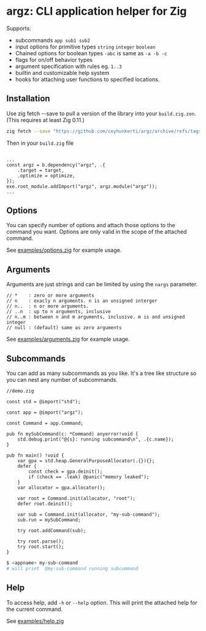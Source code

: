 # argz: CLI application helper for Zig

Supports:

- subcommands `app sub1 sub2`
- input options for primitive types `string` `integer` `boolean`
- Chained options for boolean types `-abc` is same as `-a -b -c`
- flags for on/off behavior types
- argument specification with rules eg. `1..3`
- builtin and customizable help system
- hooks for attaching user functions to specified locations.


## Installation

Use zig fetch --save to pull a version of the library into your `build.zig.zon`. (This requires at least Zig 0.11.)

```sh
zig fetch --save "https://github.com/ceyhunkerti/argz/archive/refs/tags/0.0.1.tar.gz"
```

Then in your `build.zig` file
```zig

...
const argz = b.dependency("argz", .{
    .target = target,
    .optimize = optimize,
});
exe.root_module.addImport("argz", argz.module("argz"));
...

```

## Options

You can specify number of options and attach those options to the command you want. Options are only valid
in the scope of the attached command.

See [examples/options.zig](./examples/options.zig) for example usage.

## Arguments

Arguments are just strings and can be limited by using the `nargs` parameter.
```zig
// *    : zero or more arguments
// n    : exacly n arguments. n is an unsigned interger
// n..  : n or more arguments.
// ..n  : up to n arguments, inclusive
// n..m : between n and m arguments, inclusive. m is and unsigned integer
// null : (default) same as zero arguments
```
See [examples/arguments.zig](./examples/options.zig) for example usage.


## Subcommands

You can add as many subcommands as you like. It's a tree like structure so you can nest any number of subcommands.

```zig
//demo.zig

const std = @import("std");

const app = @import("argz");

const Command = app.Command;

pub fn mySubCommand(c: *Command) anyerror!void {
    std.debug.print("@{s}: running subcommand\n", .{c.name});
}

pub fn main() !void {
    var gpa = std.heap.GeneralPurposeAllocator(.{}){};
    defer {
        const check = gpa.deinit();
        if (check == .leak) @panic("memory leaked");
    }
    var allocator = gpa.allocator();

    var root = Command.init(allocator, "root");
    defer root.deinit();

    var sub = Command.init(allocator, "my-sub-command");
    sub.run = mySubCommand;

    try root.addCommand(sub);

    try root.parse();
    try root.start();
}
```

```sh
$ <appname> my-sub-command
# will print  @my-sub-command running subcommand
```


## Help

To access help, add `-h` or `--help` option. This will print the attached help for the current command.

See [examples/help.zig](./examples/help.zig)

